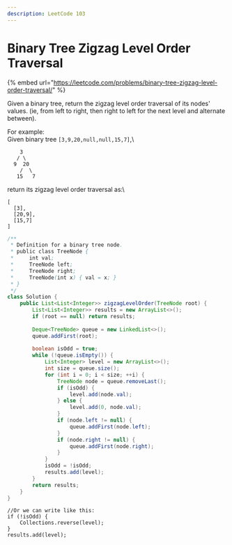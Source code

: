 ```yaml
---
description: LeetCode 103
---
```


# Binary Tree Zigzag Level Order Traversal

{% embed url="https://leetcode.com/problems/binary-tree-zigzag-level-order-traversal/" %}

Given a binary tree, return the zigzag level order traversal of its nodes' values. (ie, from left to right, then right to left for the next level and alternate between).

For example:\
Given binary tree `[3,9,20,null,null,15,7]`,\


```
    3
   / \
  9  20
    /  \
   15   7
```

return its zigzag level order traversal as:\


```
[
  [3],
  [20,9],
  [15,7]
]
```

```java
/**
 * Definition for a binary tree node.
 * public class TreeNode {
 *     int val;
 *     TreeNode left;
 *     TreeNode right;
 *     TreeNode(int x) { val = x; }
 * }
 */
class Solution {
    public List<List<Integer>> zigzagLevelOrder(TreeNode root) {
        List<List<Integer>> results = new ArrayList<>();
        if (root == null) return results;
        
        Deque<TreeNode> queue = new LinkedList<>();
        queue.addFirst(root);
        
        boolean isOdd = true;
        while (!queue.isEmpty()) {
            List<Integer> level = new ArrayList<>();
            int size = queue.size();
            for (int i = 0; i < size; ++i) {
                TreeNode node = queue.removeLast();
                if (isOdd) {
                    level.add(node.val);
                } else {
                    level.add(0, node.val);
                }
                if (node.left != null) {
                    queue.addFirst(node.left);
                }
                if (node.right != null) {
                    queue.addFirst(node.right);
                }
            }
            isOdd = !isOdd;
            results.add(level);
        }
        return results;
    }
}
```

```
//Or we can write like this:
if (!isOdd) {
    Collections.reverse(level);
}
results.add(level);    
```
